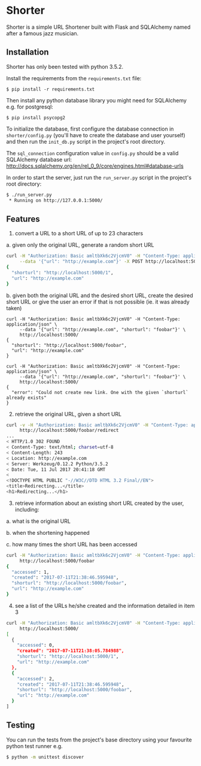 # Shorter

Shorter is a simple URL Shortener built with Flask and SQLAlchemy named after a famous jazz musician.

## Installation

Shorter has only been tested with python 3.5.2.

Install the requirements from the ``requirements.txt`` file:

```
$ pip install -r requirements.txt
```

Then install any python database library you might need for SQLAlchemy e.g. for postgresql:

```
$ pip install psycopg2
```

To initialize the database, first configure the database connection in ``shorter/config.py`` (you'll have to create the database and user yourself) and then run the ``init_db.py`` script in the project's root directory.

The ``sql_connection`` configuration value in ``config.py`` should be a valid SQLAlchemy database url: http://docs.sqlalchemy.org/en/rel_0_9/core/engines.html#database-urls

In order to start the server, just run the ``run_server.py`` script in the project's root directory:

```bash
$ ./run_server.py
 * Running on http://127.0.0.1:5000/
```

## Features

1. convert a URL to a short URL of up to 23 characters

a. given only the original URL, generate a random short URL
```bash
curl -H "Authorization: Basic amltbXk6c2VjcmV0" -H "Content-Type: application/json" \
     --data '{"url": "http://example.com"}' -X POST http://localhost:5000/
{
  "shorturl": "http://localhost:5000/1",
  "url": "http://example.com"
}
```
b. given both the original URL and the desired short URL, create the desired short URL or give the user an error if that is not possible (ie. it was already taken)
```
curl -H "Authorization: Basic amltbXk6c2VjcmV0" -H "Content-Type: application/json" \
     --data '{"url": "http://example.com", "shorturl": "foobar"}' \
     http://localhost:5000/
{
  "shorturl": "http://localhost:5000/foobar",
  "url": "http://example.com"
}

curl -H "Authorization: Basic amltbXk6c2VjcmV0" -H "Content-Type: application/json" \
     --data '{"url": "http://example.com", "shorturl": "foobar"}' \
     http://localhost:5000/
{
  "error": "Could not create new link. One with the given `shorturl` already exists"
}
```
2. retrieve the original URL, given a short URL
```bash
curl -v -H "Authorization: Basic amltbXk6c2VjcmV0" -H "Content-Type: application/json" \
     http://localhost:5000/foobar/redirect
...
< HTTP/1.0 302 FOUND
< Content-Type: text/html; charset=utf-8
< Content-Length: 243
< Location: http://example.com
< Server: Werkzeug/0.12.2 Python/3.5.2
< Date: Tue, 11 Jul 2017 20:41:18 GMT
<
<!DOCTYPE HTML PUBLIC "-//W3C//DTD HTML 3.2 Final//EN">
<title>Redirecting...</title>
<h1>Redirecting...</h1>
```

3. retrieve information about an existing short URL created by the user, including:

a. what is the original URL

b. when the shortening happened

c. how many times the short URL has been accessed
```bash
curl -H "Authorization: Basic amltbXk6c2VjcmV0" -H "Content-Type: application/json" \
     http://localhost:5000/foobar
{
  "accessed": 1,
  "created": "2017-07-11T21:38:46.595948",
  "shorturl": "http://localhost:5000/foobar",
  "url": "http://example.com"
}
```

4. see a list of the URLs he/she created and the information detailed in item 3
```bash
curl -H "Authorization: Basic amltbXk6c2VjcmV0" -H "Content-Type: application/json" \
     http://localhost:5000/
[
  {
    "accessed": 0,
    "created": "2017-07-11T21:38:05.784988",
    "shorturl": "http://localhost:5000/1",
    "url": "http://example.com"
  },
  {
    "accessed": 2,
    "created": "2017-07-11T21:38:46.595948",
    "shorturl": "http://localhost:5000/foobar",
    "url": "http://example.com"
  }
]
```

## Testing

You can run the tests from the project's base directory using your favourite python test runner e.g.

```bash
$ python -m unittest discover
```
